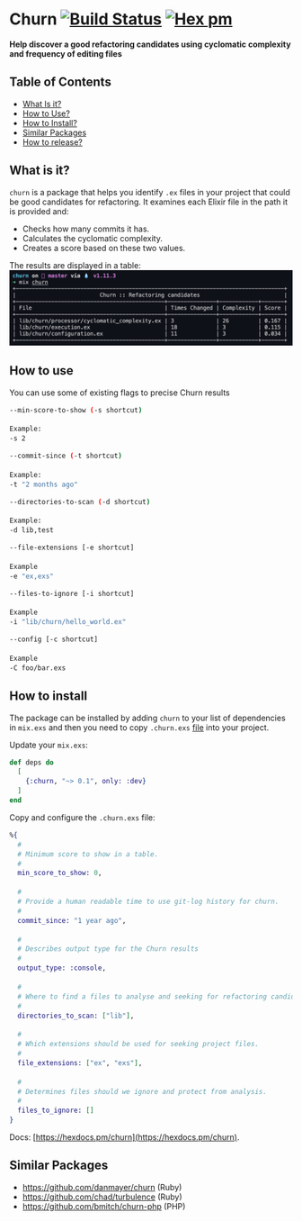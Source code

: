 # Churn [![Build Status](https://github.com/patrykwozinski/churn/workflows/CI/badge.svg)](https://github.com/patrykwozinski/churn/actions) [![Hex pm](https://img.shields.io/hexpm/v/churn.svg?style=flat)](https://hex.pm/packages/churn)

**Help discover a good refactoring candidates using cyclomatic complexity and frequency of editing files**

## Table of Contents
* [What Is it?](#what-is-it)
* [How to Use?](#how-to-use)
* [How to Install?](#how-to-install)
* [Similar Packages](#similar-packages)
* [How to release?](HOW_TO_RELEASE.md)

## What is it?
`churn` is a package that helps you identify `.ex` files in your project that could be good candidates for refactoring. It examines each Elixir file in the path it is provided and:
* Checks how many commits it has.
* Calculates the cyclomatic complexity.
* Creates a score based on these two values.

The results are displayed in a table:
![](asset/img/example.png)

## How to use
You can use some of existing flags to precise Churn results
```sh
--min-score-to-show (-s shortcut)

Example:
-s 2
```

```sh
--commit-since (-t shortcut)

Example:
-t "2 months ago"
```

```sh
--directories-to-scan (-d shortcut)

Example:
-d lib,test
```

```sh
--file-extensions [-e shortcut]

Example
-e "ex,exs"
```

```sh
--files-to-ignore [-i shortcut]

Example
-i "lib/churn/hello_world.ex"
```

```sh
--config [-c shortcut]

Example
-C foo/bar.exs
```

## How to install
The package can be installed by adding `churn` to your list of dependencies in `mix.exs` and then you need to copy `.churn.exs` [file](.churn.exs) into your project.

Update your `mix.exs`:
```elixir
def deps do
  [
    {:churn, "~> 0.1", only: :dev}
  ]
end
```

Copy and configure the `.churn.exs` file:
```elixir 
%{
  #
  # Minimum score to show in a table.
  #
  min_score_to_show: 0,

  #
  # Provide a human readable time to use git-log history for churn.
  #
  commit_since: "1 year ago",

  #
  # Describes output type for the Churn results
  #
  output_type: :console,

  #
  # Where to find a files to analyse and seeking for refactoring candidates.
  #
  directories_to_scan: ["lib"],

  #
  # Which extensions should be used for seeking project files.
  #
  file_extensions: ["ex", "exs"],

  #
  # Determines files should we ignore and protect from analysis.
  #
  files_to_ignore: []
}
```

Docs: [https://hexdocs.pm/churn](https://hexdocs.pm/churn).

## Similar Packages
* https://github.com/danmayer/churn (Ruby)
* https://github.com/chad/turbulence (Ruby)
* https://github.com/bmitch/churn-php (PHP)
